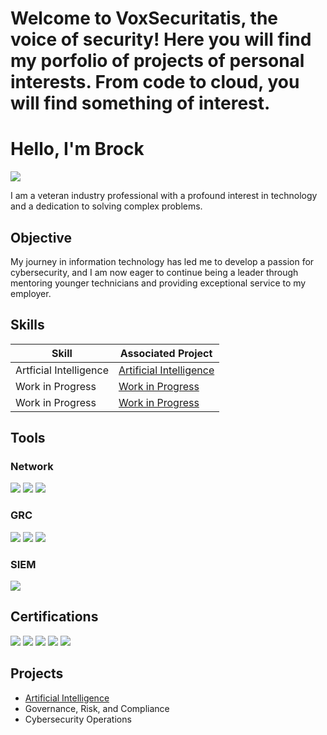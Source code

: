# Welcome to VoxSecuritatis, the voice of security!  Here you will find my porfolio of projects of personal interests.  From code to cloud, you will find something of interest.

# Hello, I'm Brock
<a href="https://linkedin.com/in/brockfrary"><img src="https://img.shields.io/badge/-LinkedIn-0072b1?&style=for-the-badge&logo=linkedin&logoColor=white" /></a>

I am a veteran industry professional with a profound interest in technology and a dedication to solving complex problems.

## Objective

My journey in information technology has led me to develop a passion for cybersecurity, and I am now eager to continue being a leader through mentoring younger technicians and providing exceptional service to my employer.

## Skills

| Skill                                         | Associated Project         |
|-----------------------------------------------|----------------------------|
| Artficial Intelligence				        | <a href="https://github.com/VoxSecuritatis/Artificial-Intelligence">Artificial Intelligence</a>|
| Work in Progress  					        | <a href="https://google.com">Work in Progress</a>|
| Work in Progress  					        | <a href="https://google.com">Work in Progress</a>|

## Tools

### Network
<div>
    <img src="https://img.shields.io/badge/-Wireshark-1679A7?&style=for-the-badge&logo=Wireshark&logoColor=white" />
    <img src="https://img.shields.io/badge/-Cisco%20ISE-1BA0D7?&style=for-the-badge&logo=cisco&logoColor=white" />
    <img src="https://img.shields.io/badge/-HID%20AAA-0064B0?&style=for-the-badge&logo=hid&logoColor=white" />
</div>

### GRC
<div>
    <img src="https://img.shields.io/badge/-BitSight-1A477C?&style=for-the-badge&logo=bitsight&logoColor=white" />
    <img src="https://img.shields.io/badge/-INTROS-003366?&style=for-the-badge&logoColor=white" />
	<img src="https://img.shields.io/badge/-AuditBoard-0053CE?&style=for-the-badge&logo=auditboard&logoColor=white" />
</div>

### SIEM
<div>
    <img src="https://img.shields.io/badge/-Splunk-000000?&style=for-the-badge&logo=splunk&logoColor=white" />
</div>

## Certifications
<div>
<img src="https://img.shields.io/badge/-CISSP-2C8540?&style=for-the-badge&logo=isc2&logoColor=white" />
<img src="https://img.shields.io/badge/-CCSP-2C8540?&style=for-the-badge&logo=isc2&logoColor=white" />
<img src="https://img.shields.io/badge/-CRISC-F1B52D?&style=for-the-badge&logo=isaca&logoColor=white" />
<img src="https://img.shields.io/badge/-CCNA%20CyberOps-1BA0D7?&style=for-the-badge&logo=cisco&logoColor=white" />
<img src="https://img.shields.io/badge/-CySA%2B-2F8D46?&style=for-the-badge&logo=comptia&logoColor=white" />
</div>

## Projects
- <a href="https://github.com/VoxSecuritatis/Artificial-Intelligence">Artificial Intelligence</a>
- Governance, Risk, and Compliance
- Cybersecurity Operations
